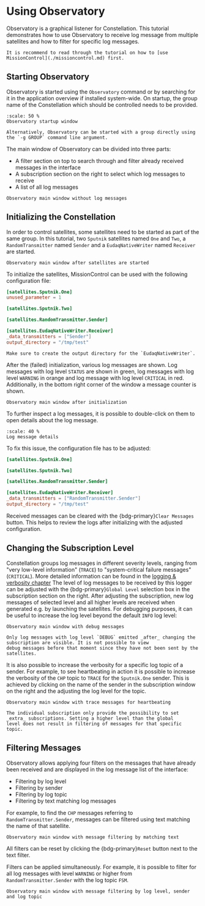 # Using Observatory

Observatory is a graphical listener for Constellation. This tutorial demonstrates how to use Observatory to receive log
message from multiple satellites and how to filter for specific log messages.

```{seealso}
It is recommend to read through the tutorial on how to [use MissionControl](./missioncontrol.md) first.
```

## Starting Observatory

Observatory is started using the `Observatory` command or by searching for it in the application overview if installed
system-wide. On startup, the group name of the Constellation which should be controlled needs to be provided.

```{figure} qtgui_startup.png
:scale: 50 %
Observatory startup window
```

```{hint}
Alternatively, Observatory can be started with a group directly using the `-g GROUP` command line argument.
```

The main window of Observatory can be divided into three parts:

- A filter section on top to search through and filter already received messages in the interface
- A subscription section on the right to select which log messages to receive
- A list of all log messages

```{figure} observatory_empty.png
Observatory main window without log messages
```

## Initializing the Constellation

In order to control satellites, some satellites need to be started as part of the same group. In this tutorial,
two `Sputnik` satellites named `One` and `Two`, a `RandomTransmitter` named `Sender` and a `EudaqNativeWriter`
named `Receiver` are started.

```{figure} observatory_new.png
Observatory main window after satellites are started
```

To initialize the satellites, MissionControl can be used with the following configuration file:

```toml
[satellites.Sputnik.One]
unused_parameter = 1

[satellites.Sputnik.Two]

[satellites.RandomTransmitter.Sender]

[satellites.EudaqNativeWriter.Receiver]
_data_transmitters = ["Sender"]
output_directory = "/tmp/test"
```

```{important}
Make sure to create the output directory for the `EudaqNativeWriter`.
```

After the (failed) initialization, various log messages are shown. Log messages with log level `STATUS` are shown in green,
log messages with log level `WARNING` in orange and log message with log level `CRITICAL` in red. Additionally, in the bottom
right corner of the window a message counter is shown.

```{figure} observatory_init.png
Observatory main window after initialization
```

To further inspect a log messages, it is possible to double-click on them to open details about the log message.

```{figure} observatory_message_detail.png
:scale: 40 %
Log message details
```

To fix this issue, the configuration file has to be adjusted:

```toml
[satellites.Sputnik.One]

[satellites.Sputnik.Two]

[satellites.RandomTransmitter.Sender]

[satellites.EudaqNativeWriter.Receiver]
_data_transmitters = ["RandomTransmitter.Sender"]
output_directory = "/tmp/test"
```

Received messages can be cleared with the {bdg-primary}`Clear Messages` button. This helps to review the logs after
initializing with the adjusted configuration.

## Changing the Subscription Level

Constellation groups log messages in different severity levels, ranging from "very low-level information" (`TRACE`) to
"system-critical failure messages" (`CRITICAL`). More detailed information can be found in the
[logging & verbosity chapter](../concepts/logging.md)
The level of log messages to be received by this logger can be adjusted with the {bdg-primary}`Global Level` selection box
in the subscription section on the right.
After adjusting the subscription, new log messages of selected level and all higher levels are received when generated e.g.
by launching the satellites.
For debugging purposes, it can be useful to increase the log level beyond the default `INFO` log level:

```{figure} observatory_debug.png
Observatory main window with debug messages
```

```{important}
Only log messages with log level `DEBUG` emitted _after_ changing the subscription are visible. It is not possible to view
debug messages before that moment since they have not been sent by the satellites.
```


It is also possible to increase the verbosity for a specific log topic of a sender. For example, to see heartbeating in
action it is possible to increase the verbosity of the `CHP` topic to `TRACE` for the `Sputnik.One` sender. This is achieved
by clicking on the name of the sender in the subscription window on the right and the adjusting the log level for the topic.

```{figure} observatory_extra_subscription.png
Observatory main window with trace messages for heartbeating
```

```{important}
The individual subscription only provide the possibility to set _extra_ subscriptions. Setting a higher level than the global
level does not result in filtering of messages for that specific topic.
```

## Filtering Messages

Observatory allows applying four filters on the messages that have already been received and are displayed in the log message
list of the interface:

- Filtering by log level
- Filtering by sender
- Filtering by log topic
- Filtering by text matching log messages

For example, to find the `CHP` messages referring to `RandomTransmitter.Sender`, messages can be filtered using text matching
the name of that satellite.

```{figure} observatory_text_filter.png
Observatory main window with message filtering by matching text
```

All filters can be reset by clicking the {bdg-primary}`Reset` button next to the text filter.

Filters can be applied simultaneously. For example, it is possible to filter for all log messages with level `WARNING` or
higher from `RandomTransmitter.Sender` with the log topic `FSM`.

```{figure} observatory_multi_filter.png
Observatory main window with message filtering by log level, sender and log topic
```
